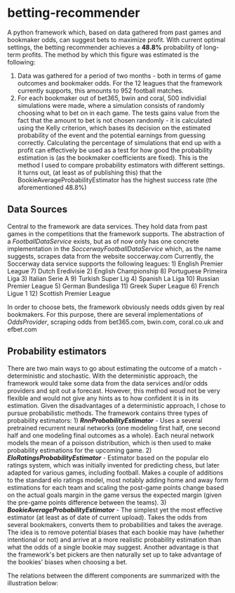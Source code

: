 # betting-recommender
A python framework which, based on data gathered from past games and bookmaker odds, can suggest bets to maximize profit. With current optimal settings, the betting recommender achieves a **48.8%** probability of long-term profits. The method by which this figure was estimated is the following:
  1) Data was gathered for a period of two months - both in terms of game outcomes and bookmaker odds. For the 12 leagues that the framework currently supports, this amounts to 952 football matches.
  2) For each bookmaker out of bet365, bwin and coral, 500 individial simulations were made, where a simulation consists of randomly choosing what to bet on in each game. The tests gains value from the fact that the amount to bet is not chosen randomly - it is calculated using the Kelly criterion, which bases its decision on the estimated probability of the event and the potential earnings from guessing correctly. Calculating the percentage of simulations that end up with a profit can effectively be used as a test for how good the probability estimation is (as the bookmaker coefficients are fixed). This is the method I used to compare probability estimators with different settings. It turns out, (at least as of publishing this) that the BookieAverageProbabilityEstimator has the highest success rate (the aforementioned 48.8%)

## Data Sources
  Central to the framework are data services. They hold data from past games in the competitions that the framework supports.
The abstraction of a *FootballDataService* exists, but as of now only has one concrete implementation in the *SoccerwayFootballDataService* which, as the name suggests, scrapes data from the website soccerway.com
  Currently, the Soccerway data service supports the following leagues:
    1) English Premier League           7) Dutch Eredivisie
    2) English Championship             8) Portuguese Primeira Liga
    3) Italian Serie A                  9) Turkish Super Lig
    4) Spanish La Liga                  10) Russian Premier League
    5) German Bundesliga                11) Greek Super League
    6) French Ligue 1                   12) Scottish Premier League

  In order to choose bets, the framework obviously needs odds given by real bookmakers. For this purpose, there are several implementations of *OddsProvider*, scraping odds from bet365.com, bwin.com, coral.co.uk and efbet.com
 
 ## Probability estimators
  There are two main ways to go about estimating the outcome of a match - deterministic and stochastic. With the deterministic approach, the framework would take some data from the data services and/or odds providers and spit out a forecast. However, this method woud not be very flexible and would not give any hints as to how confident it is in its estimation.
  Given the disadvantages of a deterministic approach, I chose to pursue probabilistic methods. The framework contains three types of probability estimators:
    1) ***RnnProbabilityEstimator*** - Uses a several pretrained recurrent neural networks (one modeling first half, one second half and one modeling final outcomes as a whole). Each neural network models the mean of a poisson distribution, which is then used to make probability estimations for the upcoming game.
    2) ***EloRatingsProbabilityEstimator*** - Estimator based on the popular elo ratings system, which was initially invented for predicting chess, but later adapted for various games, including football. Makes a couple of additions to the standard elo ratings model, most notably adding home and away form estimations for each team and scaling the post-game points change based on the actual goals margin in the game versus the expected margin (given the pre-game points difference between the teams).
    3) ***BookieAverageProbabilityEstimator*** - The simplest yet the most effective estimator (at least as of date of current upload). Takes the odds from several bookmakers, converts them to probabilities and takes the average. The idea is to remove potential biases that each bookie may have (whether intentional or not) and arrive at a more realistic probability estimation than what the odds of a single bookie may suggest. Another advantage is that the framework's bet pickers are then naturally set up to take advantage of the bookies' biases when choosing a bet.
    
  The relations between the different components are summarized with the illustration below:
